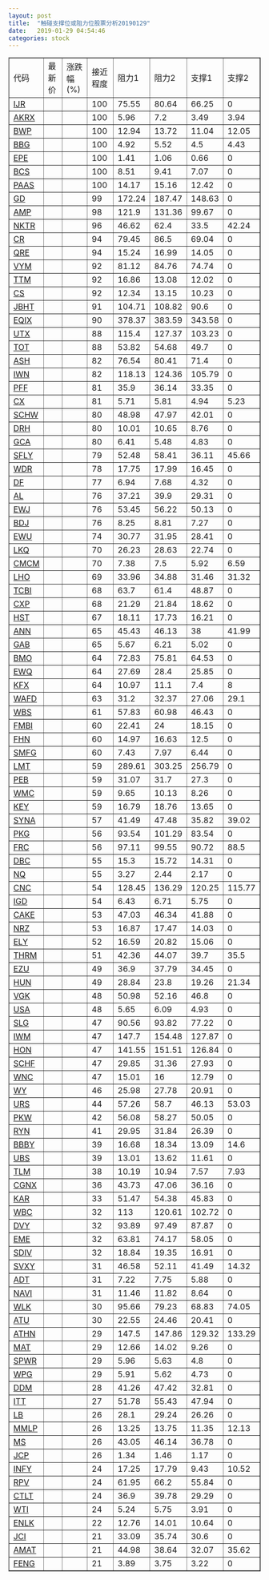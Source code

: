 ```yaml
---
layout: post
title:  "触碰支撑位或阻力位股票分析20190129"
date:   2019-01-29 04:54:46
categories: stock
---
```

<script type="text/javascript">
var stockList = []
stockList.push('gb_ijr');
stockList.push('gb_akrx');
stockList.push('gb_bwp');
stockList.push('gb_bbg');
stockList.push('gb_epe');
stockList.push('gb_bcs');
stockList.push('gb_paas');
stockList.push('gb_gd');
stockList.push('gb_amp');
stockList.push('gb_nktr');
stockList.push('gb_cr');
stockList.push('gb_qre');
stockList.push('gb_vym');
stockList.push('gb_ttm');
stockList.push('gb_cs');
stockList.push('gb_jbht');
stockList.push('gb_eqix');
stockList.push('gb_utx');
stockList.push('gb_tot');
stockList.push('gb_ash');
stockList.push('gb_iwn');
stockList.push('gb_pff');
stockList.push('gb_cx');
stockList.push('gb_schw');
stockList.push('gb_drh');
stockList.push('gb_gca');
stockList.push('gb_sfly');
stockList.push('gb_wdr');
stockList.push('gb_df');
stockList.push('gb_al');
stockList.push('gb_ewj');
stockList.push('gb_bdj');
stockList.push('gb_ewu');
stockList.push('gb_lkq');
stockList.push('gb_cmcm');
stockList.push('gb_lho');
stockList.push('gb_tcbi');
stockList.push('gb_cxp');
stockList.push('gb_hst');
stockList.push('gb_ann');
stockList.push('gb_gab');
stockList.push('gb_bmo');
stockList.push('gb_ewq');
stockList.push('gb_kfx');
stockList.push('gb_wafd');
stockList.push('gb_wbs');
stockList.push('gb_fmbi');
stockList.push('gb_fhn');
stockList.push('gb_smfg');
stockList.push('gb_lmt');
stockList.push('gb_peb');
stockList.push('gb_wmc');
stockList.push('gb_key');
stockList.push('gb_syna');
stockList.push('gb_pkg');
stockList.push('gb_frc');
stockList.push('gb_dbc');
stockList.push('gb_nq');
stockList.push('gb_cnc');
stockList.push('gb_igd');
stockList.push('gb_cake');
stockList.push('gb_nrz');
stockList.push('gb_ely');
stockList.push('gb_thrm');
stockList.push('gb_ezu');
stockList.push('gb_hun');
stockList.push('gb_vgk');
stockList.push('gb_usa');
stockList.push('gb_slg');
stockList.push('gb_iwm');
stockList.push('gb_hon');
stockList.push('gb_schf');
stockList.push('gb_wnc');
stockList.push('gb_wy');
stockList.push('gb_urs');
stockList.push('gb_pkw');
stockList.push('gb_ryn');
stockList.push('gb_bbby');
stockList.push('gb_ubs');
stockList.push('gb_tlm');
stockList.push('gb_cgnx');
stockList.push('gb_kar');
stockList.push('gb_wbc');
stockList.push('gb_dvy');
stockList.push('gb_eme');
stockList.push('gb_sdiv');
stockList.push('gb_svxy');
stockList.push('gb_adt');
stockList.push('gb_navi');
stockList.push('gb_wlk');
stockList.push('gb_atu');
stockList.push('gb_athn');
stockList.push('gb_mat');
stockList.push('gb_spwr');
stockList.push('gb_wpg');
stockList.push('gb_ddm');
stockList.push('gb_itt');
stockList.push('gb_lb');
stockList.push('gb_mmlp');
stockList.push('gb_ms');
stockList.push('gb_jcp');
stockList.push('gb_infy');
stockList.push('gb_rpv');
stockList.push('gb_ctlt');
stockList.push('gb_wti');
stockList.push('gb_enlk');
stockList.push('gb_jci');
stockList.push('gb_amat');
stockList.push('gb_feng');
</script>
<table border="1">
 <tr>
 <td>代码</td>
 <td>最新价</td>
 <td>涨跌幅(%)</td>
 <td>接近程度</td>
 <td>阻力1</td>
 <td>阻力2</td>
 <td>支撑1</td>
 <td>支撑2</td>
</tr>
  <tr id="ijr" class="red">
  <td><a href="http://stock.finance.sina.com.cn/usstock/quotes/IJR.html" target="_blank">IJR</a></td><td></td><td></td><td>100</td><td>75.55</td><td>80.64</td><td>66.25</td><td>0</td></tr>
  <tr id="akrx" class="green">
  <td><a href="http://stock.finance.sina.com.cn/usstock/quotes/AKRX.html" target="_blank">AKRX</a></td><td></td><td></td><td>100</td><td>5.96</td><td>7.2</td><td>3.49</td><td>3.94</td></tr>
  <tr id="bwp" class="green">
  <td><a href="http://stock.finance.sina.com.cn/usstock/quotes/BWP.html" target="_blank">BWP</a></td><td></td><td></td><td>100</td><td>12.94</td><td>13.72</td><td>11.04</td><td>12.05</td></tr>
  <tr id="bbg" class="red">
  <td><a href="http://stock.finance.sina.com.cn/usstock/quotes/BBG.html" target="_blank">BBG</a></td><td></td><td></td><td>100</td><td>4.92</td><td>5.52</td><td>4.5</td><td>4.43</td></tr>
  <tr id="epe" class="green">
  <td><a href="http://stock.finance.sina.com.cn/usstock/quotes/EPE.html" target="_blank">EPE</a></td><td></td><td></td><td>100</td><td>1.41</td><td>1.06</td><td>0.66</td><td>0</td></tr>
  <tr id="bcs" class="red">
  <td><a href="http://stock.finance.sina.com.cn/usstock/quotes/BCS.html" target="_blank">BCS</a></td><td></td><td></td><td>100</td><td>8.51</td><td>9.41</td><td>7.07</td><td>0</td></tr>
  <tr id="paas" class="red">
  <td><a href="http://stock.finance.sina.com.cn/usstock/quotes/PAAS.html" target="_blank">PAAS</a></td><td></td><td></td><td>100</td><td>14.17</td><td>15.16</td><td>12.42</td><td>0</td></tr>
  <tr id="gd" class="red">
  <td><a href="http://stock.finance.sina.com.cn/usstock/quotes/GD.html" target="_blank">GD</a></td><td></td><td></td><td>99</td><td>172.24</td><td>187.47</td><td>148.63</td><td>0</td></tr>
  <tr id="amp" class="red">
  <td><a href="http://stock.finance.sina.com.cn/usstock/quotes/AMP.html" target="_blank">AMP</a></td><td></td><td></td><td>98</td><td>121.9</td><td>131.36</td><td>99.67</td><td>0</td></tr>
  <tr id="nktr" class="green">
  <td><a href="http://stock.finance.sina.com.cn/usstock/quotes/NKTR.html" target="_blank">NKTR</a></td><td></td><td></td><td>96</td><td>46.62</td><td>62.4</td><td>33.5</td><td>42.24</td></tr>
  <tr id="cr" class="red">
  <td><a href="http://stock.finance.sina.com.cn/usstock/quotes/CR.html" target="_blank">CR</a></td><td></td><td></td><td>94</td><td>79.45</td><td>86.5</td><td>69.04</td><td>0</td></tr>
  <tr id="qre" class="red">
  <td><a href="http://stock.finance.sina.com.cn/usstock/quotes/QRE.html" target="_blank">QRE</a></td><td></td><td></td><td>94</td><td>15.24</td><td>16.99</td><td>14.05</td><td>0</td></tr>
  <tr id="vym" class="green">
  <td><a href="http://stock.finance.sina.com.cn/usstock/quotes/VYM.html" target="_blank">VYM</a></td><td></td><td></td><td>92</td><td>81.12</td><td>84.76</td><td>74.74</td><td>0</td></tr>
  <tr id="ttm" class="green">
  <td><a href="http://stock.finance.sina.com.cn/usstock/quotes/TTM.html" target="_blank">TTM</a></td><td></td><td></td><td>92</td><td>16.86</td><td>13.08</td><td>12.02</td><td>0</td></tr>
  <tr id="cs" class="green">
  <td><a href="http://stock.finance.sina.com.cn/usstock/quotes/CS.html" target="_blank">CS</a></td><td></td><td></td><td>92</td><td>12.34</td><td>13.15</td><td>10.23</td><td>0</td></tr>
  <tr id="jbht" class="red">
  <td><a href="http://stock.finance.sina.com.cn/usstock/quotes/JBHT.html" target="_blank">JBHT</a></td><td></td><td></td><td>91</td><td>104.71</td><td>108.82</td><td>90.6</td><td>0</td></tr>
  <tr id="eqix" class="red">
  <td><a href="http://stock.finance.sina.com.cn/usstock/quotes/EQIX.html" target="_blank">EQIX</a></td><td></td><td></td><td>90</td><td>378.37</td><td>383.59</td><td>343.58</td><td>0</td></tr>
  <tr id="utx" class="red">
  <td><a href="http://stock.finance.sina.com.cn/usstock/quotes/UTX.html" target="_blank">UTX</a></td><td></td><td></td><td>88</td><td>115.4</td><td>127.37</td><td>103.23</td><td>0</td></tr>
  <tr id="tot" class="red">
  <td><a href="http://stock.finance.sina.com.cn/usstock/quotes/TOT.html" target="_blank">TOT</a></td><td></td><td></td><td>88</td><td>53.82</td><td>54.68</td><td>49.7</td><td>0</td></tr>
  <tr id="ash" class="red">
  <td><a href="http://stock.finance.sina.com.cn/usstock/quotes/ASH.html" target="_blank">ASH</a></td><td></td><td></td><td>82</td><td>76.54</td><td>80.41</td><td>71.4</td><td>0</td></tr>
  <tr id="iwn" class="red">
  <td><a href="http://stock.finance.sina.com.cn/usstock/quotes/IWN.html" target="_blank">IWN</a></td><td></td><td></td><td>82</td><td>118.13</td><td>124.36</td><td>105.79</td><td>0</td></tr>
  <tr id="pff" class="red">
  <td><a href="http://stock.finance.sina.com.cn/usstock/quotes/PFF.html" target="_blank">PFF</a></td><td></td><td></td><td>81</td><td>35.9</td><td>36.14</td><td>33.35</td><td>0</td></tr>
  <tr id="cx" class="green">
  <td><a href="http://stock.finance.sina.com.cn/usstock/quotes/CX.html" target="_blank">CX</a></td><td></td><td></td><td>81</td><td>5.71</td><td>5.81</td><td>4.94</td><td>5.23</td></tr>
  <tr id="schw" class="red">
  <td><a href="http://stock.finance.sina.com.cn/usstock/quotes/SCHW.html" target="_blank">SCHW</a></td><td></td><td></td><td>80</td><td>48.98</td><td>47.97</td><td>42.01</td><td>0</td></tr>
  <tr id="drh" class="red">
  <td><a href="http://stock.finance.sina.com.cn/usstock/quotes/DRH.html" target="_blank">DRH</a></td><td></td><td></td><td>80</td><td>10.01</td><td>10.65</td><td>8.76</td><td>0</td></tr>
  <tr id="gca" class="green">
  <td><a href="http://stock.finance.sina.com.cn/usstock/quotes/GCA.html" target="_blank">GCA</a></td><td></td><td></td><td>80</td><td>6.41</td><td>5.48</td><td>4.83</td><td>0</td></tr>
  <tr id="sfly" class="green">
  <td><a href="http://stock.finance.sina.com.cn/usstock/quotes/SFLY.html" target="_blank">SFLY</a></td><td></td><td></td><td>79</td><td>52.48</td><td>58.41</td><td>36.11</td><td>45.66</td></tr>
  <tr id="wdr" class="red">
  <td><a href="http://stock.finance.sina.com.cn/usstock/quotes/WDR.html" target="_blank">WDR</a></td><td></td><td></td><td>78</td><td>17.75</td><td>17.99</td><td>16.45</td><td>0</td></tr>
  <tr id="df" class="green">
  <td><a href="http://stock.finance.sina.com.cn/usstock/quotes/DF.html" target="_blank">DF</a></td><td></td><td></td><td>77</td><td>6.94</td><td>7.68</td><td>4.32</td><td>0</td></tr>
  <tr id="al" class="red">
  <td><a href="http://stock.finance.sina.com.cn/usstock/quotes/AL.html" target="_blank">AL</a></td><td></td><td></td><td>76</td><td>37.21</td><td>39.9</td><td>29.31</td><td>0</td></tr>
  <tr id="ewj" class="green">
  <td><a href="http://stock.finance.sina.com.cn/usstock/quotes/EWJ.html" target="_blank">EWJ</a></td><td></td><td></td><td>76</td><td>53.45</td><td>56.22</td><td>50.13</td><td>0</td></tr>
  <tr id="bdj" class="green">
  <td><a href="http://stock.finance.sina.com.cn/usstock/quotes/BDJ.html" target="_blank">BDJ</a></td><td></td><td></td><td>76</td><td>8.25</td><td>8.81</td><td>7.27</td><td>0</td></tr>
  <tr id="ewu" class="red">
  <td><a href="http://stock.finance.sina.com.cn/usstock/quotes/EWU.html" target="_blank">EWU</a></td><td></td><td></td><td>74</td><td>30.77</td><td>31.95</td><td>28.41</td><td>0</td></tr>
  <tr id="lkq" class="green">
  <td><a href="http://stock.finance.sina.com.cn/usstock/quotes/LKQ.html" target="_blank">LKQ</a></td><td></td><td></td><td>70</td><td>26.23</td><td>28.63</td><td>22.74</td><td>0</td></tr>
  <tr id="cmcm" class="green">
  <td><a href="http://stock.finance.sina.com.cn/usstock/quotes/CMCM.html" target="_blank">CMCM</a></td><td></td><td></td><td>70</td><td>7.38</td><td>7.5</td><td>5.92</td><td>6.59</td></tr>
  <tr id="lho" class="green">
  <td><a href="http://stock.finance.sina.com.cn/usstock/quotes/LHO.html" target="_blank">LHO</a></td><td></td><td></td><td>69</td><td>33.96</td><td>34.88</td><td>31.46</td><td>31.32</td></tr>
  <tr id="tcbi" class="red">
  <td><a href="http://stock.finance.sina.com.cn/usstock/quotes/TCBI.html" target="_blank">TCBI</a></td><td></td><td></td><td>68</td><td>63.7</td><td>61.4</td><td>48.87</td><td>0</td></tr>
  <tr id="cxp" class="red">
  <td><a href="http://stock.finance.sina.com.cn/usstock/quotes/CXP.html" target="_blank">CXP</a></td><td></td><td></td><td>68</td><td>21.29</td><td>21.84</td><td>18.62</td><td>0</td></tr>
  <tr id="hst" class="red">
  <td><a href="http://stock.finance.sina.com.cn/usstock/quotes/HST.html" target="_blank">HST</a></td><td></td><td></td><td>67</td><td>18.11</td><td>17.73</td><td>16.21</td><td>0</td></tr>
  <tr id="ann" class="red">
  <td><a href="http://stock.finance.sina.com.cn/usstock/quotes/ANN.html" target="_blank">ANN</a></td><td></td><td></td><td>65</td><td>45.43</td><td>46.13</td><td>38</td><td>41.99</td></tr>
  <tr id="gab" class="red">
  <td><a href="http://stock.finance.sina.com.cn/usstock/quotes/GAB.html" target="_blank">GAB</a></td><td></td><td></td><td>65</td><td>5.67</td><td>6.21</td><td>5.02</td><td>0</td></tr>
  <tr id="bmo" class="green">
  <td><a href="http://stock.finance.sina.com.cn/usstock/quotes/BMO.html" target="_blank">BMO</a></td><td></td><td></td><td>64</td><td>72.83</td><td>75.81</td><td>64.53</td><td>0</td></tr>
  <tr id="ewq" class="red">
  <td><a href="http://stock.finance.sina.com.cn/usstock/quotes/EWQ.html" target="_blank">EWQ</a></td><td></td><td></td><td>64</td><td>27.69</td><td>28.4</td><td>25.85</td><td>0</td></tr>
  <tr id="kfx" class="green">
  <td><a href="http://stock.finance.sina.com.cn/usstock/quotes/KFX.html" target="_blank">KFX</a></td><td></td><td></td><td>64</td><td>10.97</td><td>11.1</td><td>7.4</td><td>8</td></tr>
  <tr id="wafd" class="green">
  <td><a href="http://stock.finance.sina.com.cn/usstock/quotes/WAFD.html" target="_blank">WAFD</a></td><td></td><td></td><td>63</td><td>31.2</td><td>32.37</td><td>27.06</td><td>29.1</td></tr>
  <tr id="wbs" class="red">
  <td><a href="http://stock.finance.sina.com.cn/usstock/quotes/WBS.html" target="_blank">WBS</a></td><td></td><td></td><td>61</td><td>57.83</td><td>60.98</td><td>46.43</td><td>0</td></tr>
  <tr id="fmbi" class="red">
  <td><a href="http://stock.finance.sina.com.cn/usstock/quotes/FMBI.html" target="_blank">FMBI</a></td><td></td><td></td><td>60</td><td>22.41</td><td>24</td><td>18.15</td><td>0</td></tr>
  <tr id="fhn" class="red">
  <td><a href="http://stock.finance.sina.com.cn/usstock/quotes/FHN.html" target="_blank">FHN</a></td><td></td><td></td><td>60</td><td>14.97</td><td>16.63</td><td>12.5</td><td>0</td></tr>
  <tr id="smfg" class="red">
  <td><a href="http://stock.finance.sina.com.cn/usstock/quotes/SMFG.html" target="_blank">SMFG</a></td><td></td><td></td><td>60</td><td>7.43</td><td>7.97</td><td>6.44</td><td>0</td></tr>
  <tr id="lmt" class="red">
  <td><a href="http://stock.finance.sina.com.cn/usstock/quotes/LMT.html" target="_blank">LMT</a></td><td></td><td></td><td>59</td><td>289.61</td><td>303.25</td><td>256.79</td><td>0</td></tr>
  <tr id="peb" class="red">
  <td><a href="http://stock.finance.sina.com.cn/usstock/quotes/PEB.html" target="_blank">PEB</a></td><td></td><td></td><td>59</td><td>31.07</td><td>31.7</td><td>27.3</td><td>0</td></tr>
  <tr id="wmc" class="red">
  <td><a href="http://stock.finance.sina.com.cn/usstock/quotes/WMC.html" target="_blank">WMC</a></td><td></td><td></td><td>59</td><td>9.65</td><td>10.13</td><td>8.26</td><td>0</td></tr>
  <tr id="key" class="green">
  <td><a href="http://stock.finance.sina.com.cn/usstock/quotes/KEY.html" target="_blank">KEY</a></td><td></td><td></td><td>59</td><td>16.79</td><td>18.76</td><td>13.65</td><td>0</td></tr>
  <tr id="syna" class="green">
  <td><a href="http://stock.finance.sina.com.cn/usstock/quotes/SYNA.html" target="_blank">SYNA</a></td><td></td><td></td><td>57</td><td>41.49</td><td>47.48</td><td>35.82</td><td>39.02</td></tr>
  <tr id="pkg" class="red">
  <td><a href="http://stock.finance.sina.com.cn/usstock/quotes/PKG.html" target="_blank">PKG</a></td><td></td><td></td><td>56</td><td>93.54</td><td>101.29</td><td>83.54</td><td>0</td></tr>
  <tr id="frc" class="green">
  <td><a href="http://stock.finance.sina.com.cn/usstock/quotes/FRC.html" target="_blank">FRC</a></td><td></td><td></td><td>56</td><td>97.11</td><td>99.55</td><td>90.72</td><td>88.5</td></tr>
  <tr id="dbc" class="green">
  <td><a href="http://stock.finance.sina.com.cn/usstock/quotes/DBC.html" target="_blank">DBC</a></td><td></td><td></td><td>55</td><td>15.3</td><td>15.72</td><td>14.31</td><td>0</td></tr>
  <tr id="nq" class="green">
  <td><a href="http://stock.finance.sina.com.cn/usstock/quotes/NQ.html" target="_blank">NQ</a></td><td></td><td></td><td>55</td><td>3.27</td><td>2.44</td><td>2.17</td><td>0</td></tr>
  <tr id="cnc" class="green">
  <td><a href="http://stock.finance.sina.com.cn/usstock/quotes/CNC.html" target="_blank">CNC</a></td><td></td><td></td><td>54</td><td>128.45</td><td>136.29</td><td>120.25</td><td>115.77</td></tr>
  <tr id="igd" class="red">
  <td><a href="http://stock.finance.sina.com.cn/usstock/quotes/IGD.html" target="_blank">IGD</a></td><td></td><td></td><td>54</td><td>6.43</td><td>6.71</td><td>5.75</td><td>0</td></tr>
  <tr id="cake" class="red">
  <td><a href="http://stock.finance.sina.com.cn/usstock/quotes/CAKE.html" target="_blank">CAKE</a></td><td></td><td></td><td>53</td><td>47.03</td><td>46.34</td><td>41.88</td><td>0</td></tr>
  <tr id="nrz" class="red">
  <td><a href="http://stock.finance.sina.com.cn/usstock/quotes/NRZ.html" target="_blank">NRZ</a></td><td></td><td></td><td>53</td><td>16.87</td><td>17.47</td><td>14.03</td><td>0</td></tr>
  <tr id="ely" class="red">
  <td><a href="http://stock.finance.sina.com.cn/usstock/quotes/ELY.html" target="_blank">ELY</a></td><td></td><td></td><td>52</td><td>16.59</td><td>20.82</td><td>15.06</td><td>0</td></tr>
  <tr id="thrm" class="red">
  <td><a href="http://stock.finance.sina.com.cn/usstock/quotes/THRM.html" target="_blank">THRM</a></td><td></td><td></td><td>51</td><td>42.36</td><td>44.07</td><td>39.7</td><td>35.5</td></tr>
  <tr id="ezu" class="green">
  <td><a href="http://stock.finance.sina.com.cn/usstock/quotes/EZU.html" target="_blank">EZU</a></td><td></td><td></td><td>49</td><td>36.9</td><td>37.79</td><td>34.45</td><td>0</td></tr>
  <tr id="hun" class="green">
  <td><a href="http://stock.finance.sina.com.cn/usstock/quotes/HUN.html" target="_blank">HUN</a></td><td></td><td></td><td>49</td><td>28.84</td><td>23.8</td><td>19.26</td><td>21.34</td></tr>
  <tr id="vgk" class="green">
  <td><a href="http://stock.finance.sina.com.cn/usstock/quotes/VGK.html" target="_blank">VGK</a></td><td></td><td></td><td>48</td><td>50.98</td><td>52.16</td><td>46.8</td><td>0</td></tr>
  <tr id="usa" class="green">
  <td><a href="http://stock.finance.sina.com.cn/usstock/quotes/USA.html" target="_blank">USA</a></td><td></td><td></td><td>48</td><td>5.65</td><td>6.09</td><td>4.93</td><td>0</td></tr>
  <tr id="slg" class="red">
  <td><a href="http://stock.finance.sina.com.cn/usstock/quotes/SLG.html" target="_blank">SLG</a></td><td></td><td></td><td>47</td><td>90.56</td><td>93.82</td><td>77.22</td><td>0</td></tr>
  <tr id="iwm" class="red">
  <td><a href="http://stock.finance.sina.com.cn/usstock/quotes/IWM.html" target="_blank">IWM</a></td><td></td><td></td><td>47</td><td>147.7</td><td>154.48</td><td>127.87</td><td>0</td></tr>
  <tr id="hon" class="red">
  <td><a href="http://stock.finance.sina.com.cn/usstock/quotes/HON.html" target="_blank">HON</a></td><td></td><td></td><td>47</td><td>141.55</td><td>151.51</td><td>126.84</td><td>0</td></tr>
  <tr id="schf" class="green">
  <td><a href="http://stock.finance.sina.com.cn/usstock/quotes/SCHF.html" target="_blank">SCHF</a></td><td></td><td></td><td>47</td><td>29.85</td><td>31.36</td><td>27.93</td><td>0</td></tr>
  <tr id="wnc" class="red">
  <td><a href="http://stock.finance.sina.com.cn/usstock/quotes/WNC.html" target="_blank">WNC</a></td><td></td><td></td><td>47</td><td>15.01</td><td>16</td><td>12.79</td><td>0</td></tr>
  <tr id="wy" class="red">
  <td><a href="http://stock.finance.sina.com.cn/usstock/quotes/WY.html" target="_blank">WY</a></td><td></td><td></td><td>46</td><td>25.98</td><td>27.78</td><td>20.91</td><td>0</td></tr>
  <tr id="urs" class="green">
  <td><a href="http://stock.finance.sina.com.cn/usstock/quotes/URS.html" target="_blank">URS</a></td><td></td><td></td><td>44</td><td>57.26</td><td>58.7</td><td>46.13</td><td>53.03</td></tr>
  <tr id="pkw" class="green">
  <td><a href="http://stock.finance.sina.com.cn/usstock/quotes/PKW.html" target="_blank">PKW</a></td><td></td><td></td><td>42</td><td>56.08</td><td>58.27</td><td>50.05</td><td>0</td></tr>
  <tr id="ryn" class="green">
  <td><a href="http://stock.finance.sina.com.cn/usstock/quotes/RYN.html" target="_blank">RYN</a></td><td></td><td></td><td>41</td><td>29.95</td><td>31.84</td><td>26.39</td><td>0</td></tr>
  <tr id="bbby" class="green">
  <td><a href="http://stock.finance.sina.com.cn/usstock/quotes/BBBY.html" target="_blank">BBBY</a></td><td></td><td></td><td>39</td><td>16.68</td><td>18.34</td><td>13.09</td><td>14.6</td></tr>
  <tr id="ubs" class="green">
  <td><a href="http://stock.finance.sina.com.cn/usstock/quotes/UBS.html" target="_blank">UBS</a></td><td></td><td></td><td>39</td><td>13.01</td><td>13.62</td><td>11.61</td><td>0</td></tr>
  <tr id="tlm" class="green">
  <td><a href="http://stock.finance.sina.com.cn/usstock/quotes/TLM.html" target="_blank">TLM</a></td><td></td><td></td><td>38</td><td>10.19</td><td>10.94</td><td>7.57</td><td>7.93</td></tr>
  <tr id="cgnx" class="red">
  <td><a href="http://stock.finance.sina.com.cn/usstock/quotes/CGNX.html" target="_blank">CGNX</a></td><td></td><td></td><td>36</td><td>43.73</td><td>47.06</td><td>36.16</td><td>0</td></tr>
  <tr id="kar" class="green">
  <td><a href="http://stock.finance.sina.com.cn/usstock/quotes/KAR.html" target="_blank">KAR</a></td><td></td><td></td><td>33</td><td>51.47</td><td>54.38</td><td>45.83</td><td>0</td></tr>
  <tr id="wbc" class="red">
  <td><a href="http://stock.finance.sina.com.cn/usstock/quotes/WBC.html" target="_blank">WBC</a></td><td></td><td></td><td>32</td><td>113</td><td>120.61</td><td>102.72</td><td>0</td></tr>
  <tr id="dvy" class="red">
  <td><a href="http://stock.finance.sina.com.cn/usstock/quotes/DVY.html" target="_blank">DVY</a></td><td></td><td></td><td>32</td><td>93.89</td><td>97.49</td><td>87.87</td><td>0</td></tr>
  <tr id="eme" class="green">
  <td><a href="http://stock.finance.sina.com.cn/usstock/quotes/EME.html" target="_blank">EME</a></td><td></td><td></td><td>32</td><td>63.81</td><td>74.17</td><td>58.05</td><td>0</td></tr>
  <tr id="sdiv" class="green">
  <td><a href="http://stock.finance.sina.com.cn/usstock/quotes/SDIV.html" target="_blank">SDIV</a></td><td></td><td></td><td>32</td><td>18.84</td><td>19.35</td><td>16.91</td><td>0</td></tr>
  <tr id="svxy" class="red">
  <td><a href="http://stock.finance.sina.com.cn/usstock/quotes/SVXY.html" target="_blank">SVXY</a></td><td></td><td></td><td>31</td><td>46.58</td><td>52.11</td><td>41.49</td><td>14.32</td></tr>
  <tr id="adt" class="red">
  <td><a href="http://stock.finance.sina.com.cn/usstock/quotes/ADT.html" target="_blank">ADT</a></td><td></td><td></td><td>31</td><td>7.22</td><td>7.75</td><td>5.88</td><td>0</td></tr>
  <tr id="navi" class="red">
  <td><a href="http://stock.finance.sina.com.cn/usstock/quotes/NAVI.html" target="_blank">NAVI</a></td><td></td><td></td><td>31</td><td>11.46</td><td>11.82</td><td>8.64</td><td>0</td></tr>
  <tr id="wlk" class="green">
  <td><a href="http://stock.finance.sina.com.cn/usstock/quotes/WLK.html" target="_blank">WLK</a></td><td></td><td></td><td>30</td><td>95.66</td><td>79.23</td><td>68.83</td><td>74.05</td></tr>
  <tr id="atu" class="red">
  <td><a href="http://stock.finance.sina.com.cn/usstock/quotes/ATU.html" target="_blank">ATU</a></td><td></td><td></td><td>30</td><td>22.55</td><td>24.46</td><td>20.41</td><td>0</td></tr>
  <tr id="athn" class="green">
  <td><a href="http://stock.finance.sina.com.cn/usstock/quotes/ATHN.html" target="_blank">ATHN</a></td><td></td><td></td><td>29</td><td>147.5</td><td>147.86</td><td>129.32</td><td>133.29</td></tr>
  <tr id="mat" class="red">
  <td><a href="http://stock.finance.sina.com.cn/usstock/quotes/MAT.html" target="_blank">MAT</a></td><td></td><td></td><td>29</td><td>12.66</td><td>14.02</td><td>9.26</td><td>0</td></tr>
  <tr id="spwr" class="red">
  <td><a href="http://stock.finance.sina.com.cn/usstock/quotes/SPWR.html" target="_blank">SPWR</a></td><td></td><td></td><td>29</td><td>5.96</td><td>5.63</td><td>4.8</td><td>0</td></tr>
  <tr id="wpg" class="red">
  <td><a href="http://stock.finance.sina.com.cn/usstock/quotes/WPG.html" target="_blank">WPG</a></td><td></td><td></td><td>29</td><td>5.91</td><td>5.62</td><td>4.73</td><td>0</td></tr>
  <tr id="ddm" class="green">
  <td><a href="http://stock.finance.sina.com.cn/usstock/quotes/DDM.html" target="_blank">DDM</a></td><td></td><td></td><td>28</td><td>41.26</td><td>47.42</td><td>32.81</td><td>0</td></tr>
  <tr id="itt" class="red">
  <td><a href="http://stock.finance.sina.com.cn/usstock/quotes/ITT.html" target="_blank">ITT</a></td><td></td><td></td><td>27</td><td>51.78</td><td>55.43</td><td>47.94</td><td>0</td></tr>
  <tr id="lb" class="red">
  <td><a href="http://stock.finance.sina.com.cn/usstock/quotes/LB.html" target="_blank">LB</a></td><td></td><td></td><td>26</td><td>28.1</td><td>29.24</td><td>26.26</td><td>0</td></tr>
  <tr id="mmlp" class="green">
  <td><a href="http://stock.finance.sina.com.cn/usstock/quotes/MMLP.html" target="_blank">MMLP</a></td><td></td><td></td><td>26</td><td>13.25</td><td>13.75</td><td>11.35</td><td>12.13</td></tr>
  <tr id="ms" class="red">
  <td><a href="http://stock.finance.sina.com.cn/usstock/quotes/MS.html" target="_blank">MS</a></td><td></td><td></td><td>26</td><td>43.05</td><td>46.14</td><td>36.78</td><td>0</td></tr>
  <tr id="jcp" class="red">
  <td><a href="http://stock.finance.sina.com.cn/usstock/quotes/JCP.html" target="_blank">JCP</a></td><td></td><td></td><td>26</td><td>1.34</td><td>1.46</td><td>1.17</td><td>0</td></tr>
  <tr id="infy" class="green">
  <td><a href="http://stock.finance.sina.com.cn/usstock/quotes/INFY.html" target="_blank">INFY</a></td><td></td><td></td><td>24</td><td>17.25</td><td>17.79</td><td>9.43</td><td>10.52</td></tr>
  <tr id="rpv" class="green">
  <td><a href="http://stock.finance.sina.com.cn/usstock/quotes/RPV.html" target="_blank">RPV</a></td><td></td><td></td><td>24</td><td>61.95</td><td>66.2</td><td>55.84</td><td>0</td></tr>
  <tr id="ctlt" class="red">
  <td><a href="http://stock.finance.sina.com.cn/usstock/quotes/CTLT.html" target="_blank">CTLT</a></td><td></td><td></td><td>24</td><td>36.9</td><td>39.78</td><td>29.29</td><td>0</td></tr>
  <tr id="wti" class="red">
  <td><a href="http://stock.finance.sina.com.cn/usstock/quotes/WTI.html" target="_blank">WTI</a></td><td></td><td></td><td>24</td><td>5.24</td><td>5.75</td><td>3.91</td><td>0</td></tr>
  <tr id="enlk" class="red">
  <td><a href="http://stock.finance.sina.com.cn/usstock/quotes/ENLK.html" target="_blank">ENLK</a></td><td></td><td></td><td>22</td><td>12.76</td><td>14.01</td><td>10.64</td><td>0</td></tr>
  <tr id="jci" class="red">
  <td><a href="http://stock.finance.sina.com.cn/usstock/quotes/JCI.html" target="_blank">JCI</a></td><td></td><td></td><td>21</td><td>33.09</td><td>35.74</td><td>30.6</td><td>0</td></tr>
  <tr id="amat" class="green">
  <td><a href="http://stock.finance.sina.com.cn/usstock/quotes/AMAT.html" target="_blank">AMAT</a></td><td></td><td></td><td>21</td><td>44.98</td><td>38.64</td><td>32.07</td><td>35.62</td></tr>
  <tr id="feng" class="red">
  <td><a href="http://stock.finance.sina.com.cn/usstock/quotes/FENG.html" target="_blank">FENG</a></td><td></td><td></td><td>21</td><td>3.89</td><td>3.75</td><td>3.22</td><td>0</td></tr>
</table>
